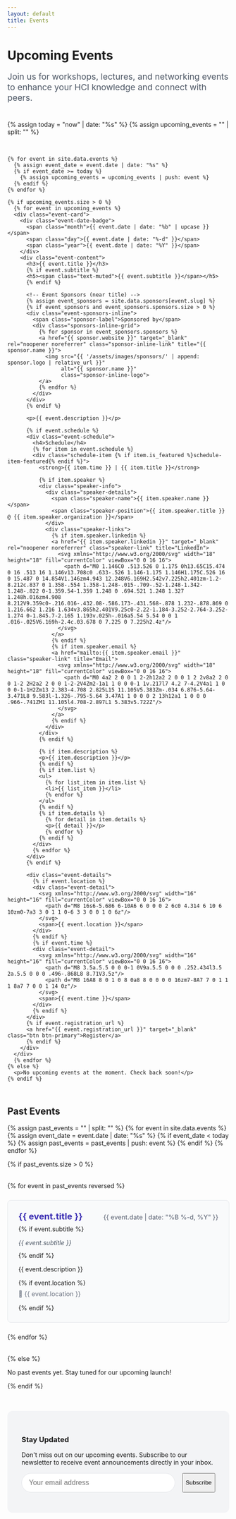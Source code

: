 ```yaml
---
layout: default
title: Events
---
```


<div class="container">
  <div class="page-header">
    <h1>Upcoming Events</h1>
    <p class="lead">Join us for workshops, lectures, and networking events to enhance your HCI knowledge and connect with peers.</p>
  </div>
  
  <div class="events-list">
    {% assign today = "now" | date: "%s" %}
    {% assign upcoming_events = "" | split: "" %}

    {% for event in site.data.events %}
      {% assign event_date = event.date | date: "%s" %}
      {% if event_date >= today %}
        {% assign upcoming_events = upcoming_events | push: event %}
      {% endif %}
    {% endfor %}

    {% if upcoming_events.size > 0 %}
      {% for event in upcoming_events %}
      <div class="event-card">
        <div class="event-date-badge">
          <span class="month">{{ event.date | date: "%b" | upcase }}</span>
          <span class="day">{{ event.date | date: "%-d" }}</span>
          <span class="year">{{ event.date | date: "%Y" }}</span>
        </div>
        <div class="event-content">
          <h3>{{ event.title }}</h3>
          {% if event.subtitle %}
          <h5><span class="text-muted">{{ event.subtitle }}</span></h5>
          {% endif %}

          <!-- Event Sponsors (near title) -->
          {% assign event_sponsors = site.data.sponsors[event.slug] %}
          {% if event_sponsors and event_sponsors.sponsors.size > 0 %}
          <div class="event-sponsors-inline">
            <span class="sponsor-label">Sponsored by</span>
            <div class="sponsors-inline-grid">
              {% for sponsor in event_sponsors.sponsors %}
              <a href="{{ sponsor.website }}" target="_blank" rel="noopener noreferrer" class="sponsor-inline-link" title="{{ sponsor.name }}">
                <img src="{{ '/assets/images/sponsors/' | append: sponsor.logo | relative_url }}"
                     alt="{{ sponsor.name }}"
                     class="sponsor-inline-logo">
              </a>
              {% endfor %}
            </div>
          </div>
          {% endif %}

          <p>{{ event.description }}</p>

          {% if event.schedule %}
          <div class="event-schedule">
            <h4>Schedule</h4>
            {% for item in event.schedule %}
            <div class="schedule-item {% if item.is_featured %}schedule-item-featured{% endif %}">
              <strong>{{ item.time }} | {{ item.title }}</strong>

              {% if item.speaker %}
              <div class="speaker-info">
                <div class="speaker-details">
                  <span class="speaker-name">{{ item.speaker.name }}</span>
                  <span class="speaker-position">{{ item.speaker.title }} @ {{ item.speaker.organization }}</span>
                </div>
                <div class="speaker-links">
                  {% if item.speaker.linkedin %}
                  <a href="{{ item.speaker.linkedin }}" target="_blank" rel="noopener noreferrer" class="speaker-link" title="LinkedIn">
                    <svg xmlns="http://www.w3.org/2000/svg" width="18" height="18" fill="currentColor" viewBox="0 0 16 16">
                      <path d="M0 1.146C0 .513.526 0 1.175 0h13.65C15.474 0 16 .513 16 1.146v13.708c0 .633-.526 1.146-1.175 1.146H1.175C.526 16 0 15.487 0 14.854V1.146zm4.943 12.248V6.169H2.542v7.225h2.401zm-1.2-8.212c.837 0 1.358-.554 1.358-1.248-.015-.709-.52-1.248-1.342-1.248-.822 0-1.359.54-1.359 1.248 0 .694.521 1.248 1.327 1.248h.016zm4.908 8.212V9.359c0-.216.016-.432.08-.586.173-.431.568-.878 1.232-.878.869 0 1.216.662 1.216 1.634v3.865h2.401V9.25c0-2.22-1.184-3.252-2.764-3.252-1.274 0-1.845.7-2.165 1.193v.025h-.016a5.54 5.54 0 0 1 .016-.025V6.169h-2.4c.03.678 0 7.225 0 7.225h2.4z"/>
                    </svg>
                  </a>
                  {% endif %}
                  {% if item.speaker.email %}
                  <a href="mailto:{{ item.speaker.email }}" class="speaker-link" title="Email">
                    <svg xmlns="http://www.w3.org/2000/svg" width="18" height="18" fill="currentColor" viewBox="0 0 16 16">
                      <path d="M0 4a2 2 0 0 1 2-2h12a2 2 0 0 1 2 2v8a2 2 0 0 1-2 2H2a2 2 0 0 1-2-2V4Zm2-1a1 1 0 0 0-1 1v.217l7 4.2 7-4.2V4a1 1 0 0 0-1-1H2Zm13 2.383-4.708 2.825L15 11.105V5.383Zm-.034 6.876-5.64-3.471L8 9.583l-1.326-.795-5.64 3.47A1 1 0 0 0 2 13h12a1 1 0 0 0 .966-.741ZM1 11.105l4.708-2.897L1 5.383v5.722Z"/>
                    </svg>
                  </a>
                  {% endif %}
                </div>
              </div>
              {% endif %}

              {% if item.description %}
              <p>{{ item.description }}</p>
              {% endif %}
              {% if item.list %}
              <ul>
                {% for list_item in item.list %}
                <li>{{ list_item }}</li>
                {% endfor %}
              </ul>
              {% endif %}
              {% if item.details %}
                {% for detail in item.details %}
                <p>{{ detail }}</p>
                {% endfor %}
              {% endif %}
            </div>
            {% endfor %}
          </div>
          {% endif %}

          <div class="event-details">
            {% if event.location %}
            <div class="event-detail">
              <svg xmlns="http://www.w3.org/2000/svg" width="16" height="16" fill="currentColor" viewBox="0 0 16 16">
                <path d="M8 16s6-5.686 6-10A6 6 0 0 0 2 6c0 4.314 6 10 6 10zm0-7a3 3 0 1 1 0-6 3 3 0 0 1 0 6z"/>
              </svg>
              <span>{{ event.location }}</span>
            </div>
            {% endif %}
            {% if event.time %}
            <div class="event-detail">
              <svg xmlns="http://www.w3.org/2000/svg" width="16" height="16" fill="currentColor" viewBox="0 0 16 16">
                <path d="M8 3.5a.5.5 0 0 0-1 0V9a.5.5 0 0 0 .252.434l3.5 2a.5.5 0 0 0 .496-.868L8 8.71V3.5z"/>
                <path d="M8 16A8 8 0 1 0 8 0a8 8 0 0 0 0 16zm7-8A7 7 0 1 1 1 8a7 7 0 0 1 14 0z"/>
              </svg>
              <span>{{ event.time }}</span>
            </div>
            {% endif %}
          </div>
          {% if event.registration_url %}
          <a href="{{ event.registration_url }}" target="_blank" class="btn btn-primary">Register</a>
          {% endif %}
        </div>
      </div>
      {% endfor %}
    {% else %}
      <p>No upcoming events at the moment. Check back soon!</p>
    {% endif %}
  </div>

  <h2>Past Events</h2>

  {% assign past_events = "" | split: "" %}
  {% for event in site.data.events %}
    {% assign event_date = event.date | date: "%s" %}
    {% if event_date < today %}
      {% assign past_events = past_events | push: event %}
    {% endif %}
  {% endfor %}

  {% if past_events.size > 0 %}
  <div class="past-events-list">
    {% for event in past_events reversed %}
    <div class="past-event-card">
      <div class="past-event-header">
        <h3>{{ event.title }}</h3>
        <span class="past-event-date">{{ event.date | date: "%B %-d, %Y" }}</span>
      </div>
      {% if event.subtitle %}
      <p class="past-event-subtitle">{{ event.subtitle }}</p>
      {% endif %}
      <p>{{ event.description }}</p>
      {% if event.location %}
      <p class="past-event-location">📍 {{ event.location }}</p>
      {% endif %}
    </div>
    {% endfor %}
  </div>
  {% else %}
  <p>No past events yet. Stay tuned for our upcoming launch!</p>
  {% endif %}

  <div class="subscribe-events mt-3">
    <h3>Stay Updated</h3>
    <p>Don't miss out on our upcoming events. Subscribe to our newsletter to receive event announcements directly in your inbox.</p>
    <form class="subscribe-form">
      <input type="email" placeholder="Your email address" required>
      <button type="submit" class="btn btn-secondary">Subscribe</button>
    </form>
  </div>
</div>

<style>
  .page-header {
    margin-bottom: 2.5rem;
  }
  
  .page-header h1:after {
    margin: 0.5rem 0 1rem;
  }
  
  .lead {
    font-size: 1.2rem;
    color: #4b5563;
  }
  
  .events-list {
    display: grid;
    grid-template-columns: 1fr;
    gap: 2rem;
    margin: 2.5rem 0;
  }
  
  .event-card {
    display: flex;
    border: 1px solid #e5e7eb;
    border-radius: 12px;
    box-shadow: 0 4px 6px rgba(0, 0, 0, 0.05);
    transition: transform 0.3s ease, box-shadow 0.3s ease;
    overflow: hidden;
  }
  
  .event-card:hover {
    transform: translateY(-5px);
    box-shadow: 0 10px 15px rgba(0, 0, 0, 0.1);
  }
  
  .event-date-badge {
    display: flex;
    flex-direction: column;
    justify-content: center;
    align-items: center;
    background-color: #3C2FB3;
    color: white;
    padding: 1rem;
    min-width: 90px;
    text-align: center;
  }
  
  .event-date-badge .month {
    font-size: 1rem;
    font-weight: 700;
    text-transform: uppercase;
  }
  
  .event-date-badge .day {
    font-size: 2rem;
    font-weight: 700;
    line-height: 1;
    margin: 0.25rem 0;
  }
  
  .event-date-badge .year {
    font-size: 0.9rem;
    opacity: 0.8;
  }
  
  .event-content {
    padding: 1.5rem;
    flex: 1;
  }
  
  .event-content h3 {
    margin-bottom: 0.75rem;
    color: #3C2FB3;
  }

  .event-content h5 {
    margin-top: -0.5rem;
    margin-bottom: 1rem;
    color: #3C2FB3;
    font-weight: 400;
  }

  .event-schedule {
    background-color: #f9fafb;
    padding: 1.5rem;
    border-radius: 8px;
    margin: 1.5rem 0;
  }

  .event-schedule h4 {
    margin-top: 0;
    margin-bottom: 1.25rem;
    color: #3C2FB3;
    font-size: 1.25rem;
  }

  .schedule-item {
    margin-bottom: 1.25rem;
    padding-bottom: 1.25rem;
    border-bottom: 1px solid #e5e7eb;
  }

  .schedule-item:last-child {
    margin-bottom: 0;
    padding-bottom: 0;
    border-bottom: none;
  }

  .schedule-item strong {
    display: block;
    color: #1f2937;
    margin-bottom: 0.5rem;
    font-size: 1.05rem;
  }

  .schedule-item p {
    margin: 0.25rem 0;
    color: #4b5563;
    line-height: 1.6;
  }

  .schedule-item ul {
    margin: 0.5rem 0 0.5rem 1.5rem;
    color: #4b5563;
  }

  .schedule-item li {
    margin: 0.25rem 0;
  }

  /* Featured Schedule Item (Guest Talk) */
  .schedule-item-featured {
    background: linear-gradient(135deg, #f0edff 0%, #f8f6ff 100%);
    border-left: 4px solid #3C2FB3;
    padding: 1.5rem !important;
    margin: 1.5rem -0.5rem;
    border-radius: 8px;
    box-shadow: 0 2px 8px rgba(60, 47, 179, 0.1);
  }

  .schedule-item-featured strong {
    color: #3C2FB3;
    font-size: 1.1rem;
  }

  /* Speaker Info */
  .speaker-info {
    display: flex;
    justify-content: space-between;
    align-items: center;
    margin: 1rem 0;
    padding: 1rem;
    background-color: white;
    border-radius: 6px;
    border: 1px solid #e5e7eb;
  }

  .speaker-details {
    display: flex;
    flex-direction: column;
    gap: 0.25rem;
  }

  .speaker-name {
    font-weight: 700;
    color: #1f2937;
    font-size: 1.05rem;
  }

  .speaker-position {
    color: #6b7280;
    font-size: 0.9rem;
  }

  .speaker-links {
    display: flex;
    gap: 0.75rem;
  }

  .speaker-link {
    display: inline-flex;
    align-items: center;
    justify-content: center;
    width: 36px;
    height: 36px;
    background-color: #f3f4f6;
    border-radius: 50%;
    color: #3C2FB3;
    transition: all 0.3s ease;
    text-decoration: none;
  }

  .speaker-link:hover {
    background-color: #3C2FB3;
    color: white;
    transform: scale(1.1);
  }

  .speaker-link svg {
    display: block;
  }

  @media (max-width: 640px) {
    .speaker-info {
      flex-direction: column;
      align-items: flex-start;
      gap: 1rem;
    }

    .schedule-item-featured {
      margin-left: 0;
      margin-right: 0;
    }
  }

  .event-details {
    margin: 1.5rem 0;
  }
  
  .event-detail {
    display: flex;
    align-items: center;
    margin-bottom: 0.5rem;
    color: #4b5563;
  }
  
  .event-detail svg {
    margin-right: 0.5rem;
    color: #3C2FB3;
  }
  
  .subscribe-events {
    background-color: #f3f4f6;
    padding: 2rem;
    border-radius: 12px;
    margin-top: 3rem;
  }
  
  .subscribe-form {
    display: flex;
    gap: 1rem;
    margin-top: 1rem;
  }
  
  .subscribe-form input {
    flex: 1;
    padding: 0.75rem 1rem;
    border: 1px solid #e5e7eb;
    border-radius: 30px;
    font-size: 1rem;
  }
  
  @media (max-width: 640px) {
    .event-card {
      flex-direction: column;
    }
    
    .event-date-badge {
      flex-direction: row;
      gap: 0.5rem;
      padding: 0.75rem;
    }
    
    .event-date-badge .month,
    .event-date-badge .day,
    .event-date-badge .year {
      font-size: 1rem;
      margin: 0;
    }
    
    .subscribe-form {
      flex-direction: column;
    }
  }
  
  @media (min-width: 768px) {
    .events-list {
      grid-template-columns: 1fr;
    }
  }

  /* Inline Event Sponsor Styles */
  .event-sponsors-inline {
    display: flex;
    align-items: center;
    gap: 1rem;
    margin-top: 0.75rem;
    margin-bottom: 1.5rem;
    padding: 0.75rem 0;
  }

  .sponsor-label {
    color: #6b7280;
    font-size: 0.85rem;
    font-weight: 500;
    white-space: nowrap;
  }

  .sponsors-inline-grid {
    display: flex;
    flex-wrap: wrap;
    gap: 1.25rem;
    align-items: center;
  }

  .sponsor-inline-link {
    display: inline-block;
    transition: opacity 0.3s ease, transform 0.3s ease;
  }

  .sponsor-inline-link:hover {
    opacity: 0.7;
    transform: scale(1.05);
  }

  .sponsor-inline-logo {
    height: 32px;
    width: auto;
    max-width: 120px;
    object-fit: contain;
  }

  @media (max-width: 640px) {
    .event-sponsors-inline {
      flex-direction: column;
      align-items: flex-start;
      gap: 0.75rem;
    }

    .sponsor-inline-logo {
      height: 28px;
      max-width: 100px;
    }
  }

  /* Past Events Styles */
  .past-events-list {
    display: grid;
    grid-template-columns: 1fr;
    gap: 1.5rem;
    margin: 2rem 0;
  }

  .past-event-card {
    padding: 1.5rem;
    background-color: #f9fafb;
    border-radius: 8px;
    border: 1px solid #e5e7eb;
  }

  .past-event-header {
    display: flex;
    justify-content: space-between;
    align-items: baseline;
    margin-bottom: 0.5rem;
    flex-wrap: wrap;
    gap: 0.5rem;
  }

  .past-event-header h3 {
    margin: 0;
    color: #3C2FB3;
    font-size: 1.25rem;
  }

  .past-event-date {
    color: #6b7280;
    font-size: 0.9rem;
    font-weight: 500;
  }

  .past-event-subtitle {
    color: #4b5563;
    font-style: italic;
    margin-bottom: 0.75rem;
  }

  .past-event-location {
    color: #6b7280;
    font-size: 0.9rem;
    margin-top: 0.5rem;
  }

  @media (max-width: 640px) {
    .past-event-header {
      flex-direction: column;
      align-items: flex-start;
    }
  }
</style>